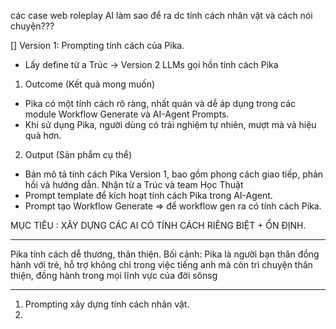 các case web roleplay AI làm sao để ra dc tính cách nhân vật và cách nói chuyện???

[] Version 1: Prompting tính cách của Pika.  
- Lấy define từ a Trúc 
-> Version 2 LLMs gọi hồn tính cách Pika

1. Outcome (Kết quả mong muốn)
- Pika có một tính cách rõ ràng, nhất quán và dễ áp dụng trong các module Workflow Generate và AI-Agent Prompts.
- Khi sử dụng Pika, người dùng có trải nghiệm tự nhiên, mượt mà và hiệu quả hơn.
2. Output (Sản phẩm cụ thể)
- Bản mô tả tính cách Pika Version 1, bao gồm phong cách giao tiếp, phản hồi và hướng dẫn. Nhận từ a Trúc và team Học Thuật
- Prompt template để kích hoạt tính cách Pika trong AI-Agent.
- Prompt tạo Workflow Generate => để workflow gen ra có tính cách Pika.


MỤC TIÊU : XÂY DỰNG CÁC AI CÓ TÍNH CÁCH RIÊNG BIỆT + ỔN ĐỊNH. 

---
Pika tính cách dễ thương, thân thiện. 
Bối cảnh: Pika là người bạn thân đồng hành với trẻ, hỗ trợ không chỉ trong việc tiếng anh mà còn trì chuyện thân thiện, đồng hành trong mọi lĩnh vực của đời sônsg 

---

1. Prompting xây dựng tính cách nhân vật. 
2. 
